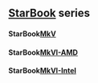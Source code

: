 ## [StarBook](https://github.com/StarLabsLtd/firmware/tree/master/StarBook/) series
#### StarBook[MkV](https://github.com/StarLabsLtd/firmware/tree/master/StarBook/MkV)
#### StarBook[MkVI-AMD](https://github.com/StarLabsLtd/firmware/tree/master/StarBook/MkVI-AMD)
#### StarBook[MkVI-Intel](https://github.com/StarLabsLtd/firmware/tree/master/StarBook/MkVI-Intel)
